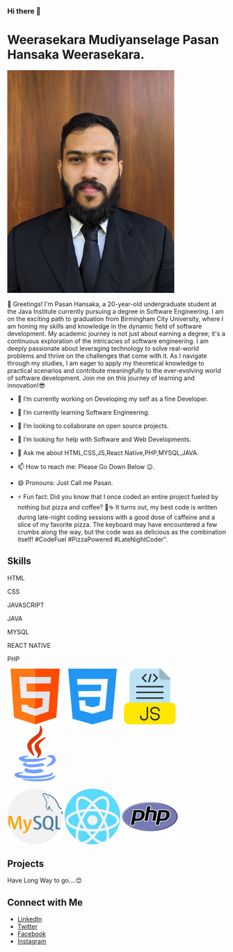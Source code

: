 ### Hi there 👋

# Weerasekara Mudiyanselage Pasan Hansaka Weerasekara.

![Profile Picture](profile.jpg)

👋 Greetings! I'm Pasan Hansaka, a 20-year-old undergraduate student at the Java Institute currently pursuing a degree in Software Engineering. I am on the exciting path to graduation from Birmingham City University, where I am honing my skills and knowledge in the dynamic field of software development. My academic journey is not just about earning a degree; it's a continuous exploration of the intricacies of software engineering. I am deeply passionate about leveraging technology to solve real-world problems and thrive on the challenges that come with it. As I navigate through my studies, I am eager to apply my theoretical knowledge to practical scenarios and contribute meaningfully to the ever-evolving world of software development. Join me on this journey of learning and innovation!😎

- 🔭 I’m currently working on Developing my self as a fine Developer.

- 🌱 I’m currently learning Software Engineering.

- 👯 I’m looking to collaborate on open source projects.

- 🤔 I’m looking for help with Software and Web Developments.

- 💬 Ask me about HTML,CSS,JS,React Native,PHP,MYSQL,JAVA.

- 📫 How to reach me: Please Go Down Below 😉.

- 😄 Pronouns: Just Call me Pasan.

- ⚡ Fun fact: Did you know that I once coded an entire project fueled by nothing but pizza and coffee? 🍕☕ It turns out, my best code is written during late-night coding sessions with a good dose of caffeine and a slice of my favorite pizza. The keyboard may have encountered a few crumbs along the way, but the code was as delicious as the combination itself! #CodeFuel #PizzaPowered #LateNightCoder".

## Skills

  HTML

  CSS

  JAVASCRIPT

  JAVA

  MYSQL

  REACT NATIVE

  PHP

  ![Profile Picture](html.png)
  ![Profile Picture](css.png)
  ![Profile Picture](js.png)
  ![Profile Picture](java.png)
  
  ![Profile Picture](mysql.png)
  ![Profile Picture](react.png)
  ![Profile Picture](php.png)

## Projects

Have Long Way to go....😊

## Connect with Me

- [LinkedIn](www.linkedin.com/in/pasan-hansaka-114341257)
- [Twitter](https://twitter.com/pasanhansaka26)
- [Facebook](https://www.facebook.com/pasan.hansaka.71?mibextid=308UXlBs9A8XJry9)
- [Instagram](https://instagram.com/pasan_hansaka?igshid=OGY3MTU3OGY1Mw==)
